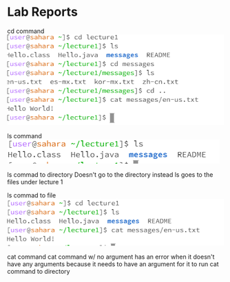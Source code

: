 Lab Reports
===========
cd command
![Image](cd_examples.png)

ls command
![Image](ls_lab1.png)

ls commad to directory
Doesn't go to the directory instead ls goes to the files under lecture 1

ls commad to file
![Image](ls2_lab1.png)

cat command
cat command w/ no argument
has an error when it doesn't have any arguments because it needs to have an argument for it to run
cat command to directory 



